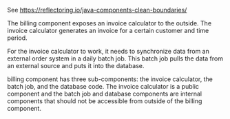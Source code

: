 See https://reflectoring.io/java-components-clean-boundaries/

The billing component exposes an invoice calculator to the outside. The invoice calculator generates an invoice for a certain customer and time period.

For the invoice calculator to work, it needs to synchronize data from an external order system in a daily batch job. This batch job pulls the data from an external source and puts it into the database.

billing component has three sub-components: the invoice calculator, the batch job, and the database code. The invoice calculator is a public component and the batch job and database components are internal components that should not be accessible from outside of the billing component.
